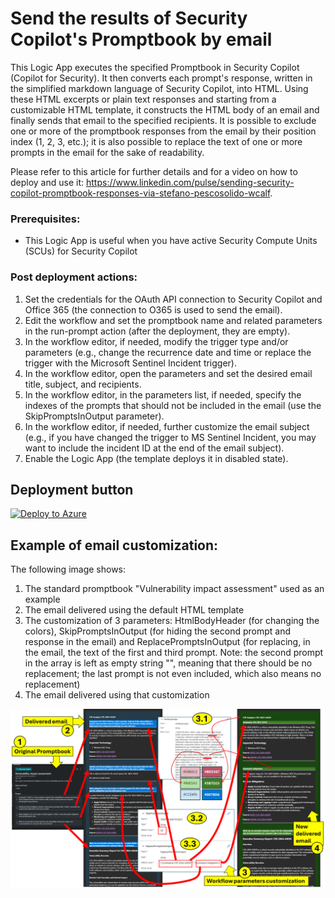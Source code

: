 # Send the results of Security Copilot's Promptbook by email

This Logic App executes the specified Promptbook in Security Copilot (Copilot for Security). It then converts each prompt's response, written in the simplified markdown language of Security Copilot, into HTML. Using these HTML excerpts or plain text responses and starting from a customizable HTML template, it constructs the HTML body of an email and finally sends that email to the specified recipients. It is possible to exclude one or more of the promptbook responses from the email by their position index (1, 2, 3, etc.); it is also possible to replace the text of one or more prompts in the email for the sake of readability.

Please refer to this article for further details and for a video on how to deploy and use it: https://www.linkedin.com/pulse/sending-security-copilot-promptbook-responses-via-stefano-pescosolido-wcalf.

### Prerequisites:
* This Logic App is useful when you have active Security Compute Units (SCUs) for Security Copilot


### Post deployment actions:
1. Set the credentials for the OAuth API connection to Security Copilot and Office 365 (the connection to O365 is used to send the email).
2. Edit the workflow and set the promptbook name and related parameters in the run-prompt action (after the deployment, they are empty).
3. In the workflow editor, if needed, modify the trigger type and/or parameters (e.g., change the recurrence date and time or replace the trigger with the Microsoft Sentinel Incident trigger).
4. In the workflow editor, open the parameters and set the desired email title, subject, and recipients.
5. In the workflow editor, in the parameters list, if needed, specify the indexes of the prompts that should not be included in the email (use the SkipPromptsInOutput parameter).
6. In the workflow editor, if needed, further customize the email subject (e.g., if you have changed the trigger to MS Sentinel Incident, you may want to include the incident ID at the end of the email subject).
7. Enable the Logic App (the template deploys it in disabled state).

## Deployment button
[![Deploy to Azure](https://aka.ms/deploytoazurebutton)](https://portal.azure.com/#create/Microsoft.Template/uri/https%3A%2F%2Fraw.githubusercontent.com%2Fstefanpems%2Fcfs%2Frefs%2Fheads%2Fmain%2FCfS-SendPromptbookResultsByEmail%2FCfS-SendPromptbookResultsByEmail.json)

## Example of email customization:
The following image shows:
1. The standard promptbook "Vulnerability impact assessment" used as an example
2. The email delivered using the default HTML template
3. The customization of 3 parameters: HtmlBodyHeader (for changing the colors), SkipPromptsInOutput (for hiding the second prompt and response in the email) and ReplacePromptsInOutput (for replacing, in the email, the text of the first and third prompt. Note: the second prompt in the array is left as empty string "", meaning that there should be no replacement; the last prompt is not even included, which also means no replacement)  
4. The email delivered using that customization
   
![Example of email customization](./Example%20of%20email%20customization.png)
